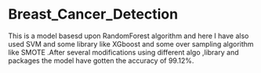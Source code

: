 # Breast_Cancer_Detection

This is a model basesd upon RandomForest algorithm and here I have also used SVM and some library like XGboost and some over sampling algorithm like SMOTE .After several modifications using different algo ,library and packages the model have gotten the accuracy of 99.12%.
